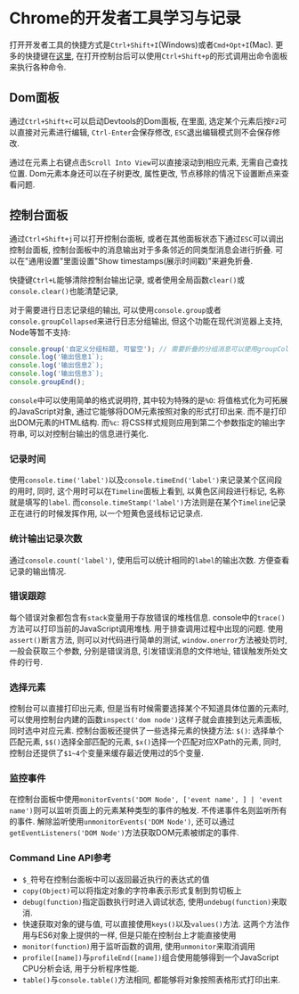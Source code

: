 # Chrome的开发者工具学习与记录

打开开发者工具的快捷方式是`Ctrl+Shift+I`(Windows)或者`Cmd+Opt+I`(Mac). 更多的快捷键在[这里][1], 在打开控制台后可以使用`Ctrl+Shift+p`的形式调用出命令面板来执行各种命令.

## Dom面板

通过`Ctrl+Shift+c`可以启动Devtools的Dom面板, 在里面, 选定某个元素后按`F2`可以直接对元素进行编辑, `Ctrl-Enter`会保存修改, `ESC`退出编辑模式则不会保存修改.

通过在元素上右键点击`Scroll Into View`可以直接滚动到相应元素, 无需自己查找位置. Dom元素本身还可以在子树更改, 属性更改, 节点移除的情况下设置断点来查看问题.

## 控制台面板

通过`Ctrl+Shift+j`可以打开控制台面板, 或者在其他面板状态下通过`ESC`可以调出控制台面板, 控制台面板中的消息输出对于多条邻近的同类型消息会进行折叠. 可以在"通用设置"里面设置"Show timestamps(展示时间戳)"来避免折叠.

快捷键`Ctrl+L`能够清除控制台输出记录, 或者使用全局函数`clear()`或`console.clear()`也能清楚记录,

对于需要进行日志记录组的输出, 可以使用`console.group`或者`console.groupCollapsed`来进行日志分组输出, 但这个功能在现代浏览器上支持, Node等暂不支持:

```javascript
console.group('自定义分组标题, 可留空'); // 需要折叠的分组消息可以使用groupCollapsed代替
console.log('输出信息1`);
console.log('输出信息2`);
console.log('输出信息3`);
console.groupEnd();
```

`console`中可以使用简单的格式说明符, 其中较为特殊的是`%O`: 将值格式化为可拓展的JavaScript对象, 通过它能够将DOM元素按照对象的形式打印出来. 而不是打印出DOM元素的HTML结构. 而`%c`: 将CSS样式规则应用到第二个参数指定的输出字符串, 可以对控制台输出的信息进行美化.

### 记录时间

使用`console.time('label')`以及`console.timeEnd('label')`来记录某个区间段的用时, 同时, 这个用时可以在`Timeline`面板上看到, 以黄色区间段进行标记, 名称就是填写的`label`. 而`console.timeStamp('label')`方法则是在某个`Timeline`记录正在进行的时候发挥作用, 以一个短黄色竖线标记记录点.

### 统计输出记录次数

通过`console.count('label')`, 使用后可以统计相同的`label`的输出次数. 方便查看记录的输出情况.

### 错误跟踪

每个错误对象都包含有`stack`变量用于存放错误的堆栈信息. console中的`trace()`方法可以打印当前的JavaScript调用堆栈. 用于排查调用过程中出现的问题. 使用`assert()`断言方法, 则可以对代码进行简单的测试, `window.onerror`方法被处罚时, 一般会获取三个参数, 分别是错误消息, 引发错误消息的文件地址, 错误触发所处文件的行号.

### 选择元素

控制台可以直接打印出元素, 但是当有时候需要选择某个不知道具体位置的元素时, 可以使用控制台内建的函数`inspect('dom node')`这样子就会直接到达元素面板, 同时选中对应元素. 控制台面板还提供了一些选择元素的快捷方法: `$()`: 选择单个匹配元素, `$$()`选择全部匹配的元素, `$x()`选择一个匹配对应XPath的元素, 同时, 控制台还提供了`$1~4`个变量来缓存最近使用过的5个变量.

### 监控事件

在控制台面板中使用`monitorEvents('DOM Node', ['event name', ] | 'event name')`则可以监听页面上的元素某种类型的事件的触发. 不传递事件名则监听所有的事件. 解除监听使用`unmonitorEvents('DOM Node')`, 还可以通过`getEventListeners('DOM Node')`方法获取DOM元素被绑定的事件.

### Command Line API参考

- `$_`符号在控制台面板中可以返回最近执行的表达式的值
- `copy(Object)`可以将指定对象的字符串表示形式复制到剪切板上
- `debug(function)`指定函数执行时进入调试状态, 使用`undebug(function)`来取消.
- 快速获取对象的键与值, 可以直接使用`keys()`以及`values()`方法. 这两个方法作用与ES6对象上提供的一样, 但是只能在控制台上才能直接使用
- `monitor(function)`用于监听函数的调用, 使用`unmonitor`来取消调用
- `profile([name])`与`profileEnd([name])`组合使用能够得到一个JavaScript CPU分析会话, 用于分析程序性能.
- `table()`与`console.table()`方法相同, 都能够将对象按照表格形式打印出来.

[1]:        https://developers.google.com/web/tools/chrome-devtools/inspect-styles/shortcuts

